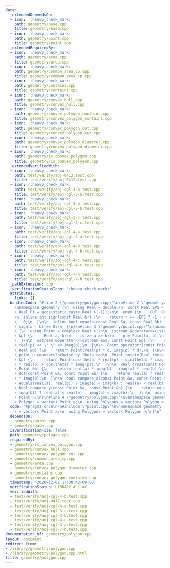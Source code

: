 ```yaml
---
data:
  _extendedDependsOn:
  - icon: ':heavy_check_mark:'
    path: geometry/base.cpp
    title: geometry/base.cpp
  - icon: ':heavy_check_mark:'
    path: geometry/point.cpp
    title: geometry/point.cpp
  _extendedRequiredBy:
  - icon: ':heavy_check_mark:'
    path: geometry/area.cpp
    title: geometry/area.cpp
  - icon: ':heavy_check_mark:'
    path: geometry/common_area_cp.cpp
    title: geometry/common_area_cp.cpp
  - icon: ':heavy_check_mark:'
    path: geometry/contains.cpp
    title: geometry/contains.cpp
  - icon: ':heavy_check_mark:'
    path: geometry/convex_hull.cpp
    title: geometry/convex_hull.cpp
  - icon: ':heavy_check_mark:'
    path: geometry/convex_polygon_contains.cpp
    title: geometry/convex_polygon_contains.cpp
  - icon: ':heavy_check_mark:'
    path: geometry/convex_polygon_cut.cpp
    title: geometry/convex_polygon_cut.cpp
  - icon: ':heavy_check_mark:'
    path: geometry/convex_polygon_diameter.cpp
    title: geometry/convex_polygon_diameter.cpp
  - icon: ':heavy_check_mark:'
    path: geometry/is_convex_polygon.cpp
    title: geometry/is_convex_polygon.cpp
  _extendedVerifiedWith:
  - icon: ':heavy_check_mark:'
    path: test/verify/aoj-0412.test.cpp
    title: test/verify/aoj-0412.test.cpp
  - icon: ':heavy_check_mark:'
    path: test/verify/aoj-cgl-3-a.test.cpp
    title: test/verify/aoj-cgl-3-a.test.cpp
  - icon: ':heavy_check_mark:'
    path: test/verify/aoj-cgl-3-b.test.cpp
    title: test/verify/aoj-cgl-3-b.test.cpp
  - icon: ':heavy_check_mark:'
    path: test/verify/aoj-cgl-3-c.test.cpp
    title: test/verify/aoj-cgl-3-c.test.cpp
  - icon: ':heavy_check_mark:'
    path: test/verify/aoj-cgl-4-a.test.cpp
    title: test/verify/aoj-cgl-4-a.test.cpp
  - icon: ':heavy_check_mark:'
    path: test/verify/aoj-cgl-4-b.test.cpp
    title: test/verify/aoj-cgl-4-b.test.cpp
  - icon: ':heavy_check_mark:'
    path: test/verify/aoj-cgl-4-c.test.cpp
    title: test/verify/aoj-cgl-4-c.test.cpp
  - icon: ':heavy_check_mark:'
    path: test/verify/aoj-cgl-7-h.test.cpp
    title: test/verify/aoj-cgl-7-h.test.cpp
  _pathExtension: cpp
  _verificationStatusIcon: ':heavy_check_mark:'
  attributes:
    links: []
  bundledCode: "#line 2 \"geometry/polygon.cpp\"\n\n#line 2 \"geometry/base.cpp\"\n\
    \nnamespace geometry {\n  using Real = double;\n  const Real EPS = 1e-8;\n  const\
    \ Real PI = acos(static_cast< Real >(-1));\n\n  enum {\n    OUT, ON, IN\n  };\n\
    \n  inline int sign(const Real &r) {\n    return r <= -EPS ? -1 : r >= EPS ? 1\
    \ : 0;\n  }\n\n  inline bool equals(const Real &a, const Real &b) {\n    return\
    \ sign(a - b) == 0;\n  }\n}\n#line 3 \"geometry/point.cpp\"\n\nnamespace geometry\
    \ {\n  using Point = complex< Real >;\n\n  istream &operator>>(istream &is, Point\
    \ &p) {\n    Real a, b;\n    is >> a >> b;\n    p = Point(a, b);\n    return is;\n\
    \  }\n\n  ostream &operator<<(ostream &os, const Point &p) {\n    return os <<\
    \ real(p) << \" \" << imag(p);\n  }\n\n  Point operator*(const Point &p, const\
    \ Real &d) {\n    return Point(real(p) * d, imag(p) * d);\n  }\n\n  // rotate\
    \ point p counterclockwise by theta rad\n  Point rotate(Real theta, const Point\
    \ &p) {\n    return Point(cos(theta) * real(p) - sin(theta) * imag(p), sin(theta)\
    \ * real(p) + cos(theta) * imag(p));\n  }\n\n  Real cross(const Point &a, const\
    \ Point &b) {\n    return real(a) * imag(b) - imag(a) * real(b);\n  }\n\n  Real\
    \ dot(const Point &a, const Point &b) {\n    return real(a) * real(b) + imag(a)\
    \ * imag(b);\n  }\n\n  bool compare_x(const Point &a, const Point &b) {\n    return\
    \ equals(real(a), real(b)) ? imag(a) < imag(b) : real(a) < real(b);\n  }\n\n \
    \ bool compare_y(const Point &a, const Point &b) {\n    return equals(imag(a),\
    \ imag(b)) ? real(a) < real(b) : imag(a) < imag(b);\n  }\n\n  using Points = vector<\
    \ Point >;\n}\n#line 4 \"geometry/polygon.cpp\"\n\nnamespace geometry {\n  using\
    \ Polygon = vector< Point >;\n  using Polygons = vector< Polygon >;\n}\n"
  code: "#pragma once\n\n#include \"point.cpp\"\n\nnamespace geometry {\n  using Polygon\
    \ = vector< Point >;\n  using Polygons = vector< Polygon >;\n}\n"
  dependsOn:
  - geometry/point.cpp
  - geometry/base.cpp
  isVerificationFile: false
  path: geometry/polygon.cpp
  requiredBy:
  - geometry/is_convex_polygon.cpp
  - geometry/convex_hull.cpp
  - geometry/convex_polygon_cut.cpp
  - geometry/common_area_cp.cpp
  - geometry/area.cpp
  - geometry/convex_polygon_diameter.cpp
  - geometry/contains.cpp
  - geometry/convex_polygon_contains.cpp
  timestamp: '2020-12-01 17:38:42+09:00'
  verificationStatus: LIBRARY_ALL_AC
  verifiedWith:
  - test/verify/aoj-cgl-4-b.test.cpp
  - test/verify/aoj-0412.test.cpp
  - test/verify/aoj-cgl-4-a.test.cpp
  - test/verify/aoj-cgl-3-c.test.cpp
  - test/verify/aoj-cgl-3-b.test.cpp
  - test/verify/aoj-cgl-4-c.test.cpp
  - test/verify/aoj-cgl-3-a.test.cpp
  - test/verify/aoj-cgl-7-h.test.cpp
documentation_of: geometry/polygon.cpp
layout: document
redirect_from:
- /library/geometry/polygon.cpp
- /library/geometry/polygon.cpp.html
title: geometry/polygon.cpp
---
```

